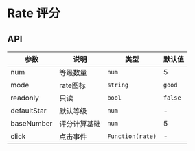 # Rate 评分

<ClientOnly>
  <xo-rate/>
</ClientOnly>

## API
|参数|说明|类型|默认值|
|---|---|---|---|
|num|等级数量|`num`|5|
|mode|rate图标|`string`|`good`|
|readonly|只读|`bool`|`false`|
|defaultStar|默认等级|`num`|-|
|baseNumber|评分计算基础|`num`|5|
|click|点击事件|`Function(rate)`|-|